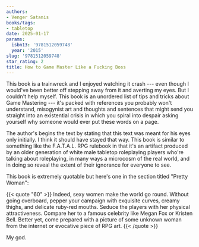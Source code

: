 ```yaml
---
authors:
- Venger Satanis
books/tags:
- tabletop
date: 2025-01-17
params:
  isbn13: '9781512059748'
  year: '2015'
slug: '9781512059748'
star_rating: 2
title: How to Game Master Like a Fucking Boss
---
```


This book is a trainwreck and I enjoyed watching it crash --- even though I would've been better off stepping away from it and averting my eyes. But I couldn't help myself. This book is an unordered list of tips and tricks about Game Mastering --- it's packed with references you probably won't understand, misogynist art and thoughts and sentences that might send you straight into an existential crisis in which you spiral into despair asking yourself why someone would ever put these words on a page.

The author's begins the text by stating that this text was meant for his eyes only initially. I think it should have stayed that way. This book is similar to something like the F.A.T.A.L. RPG rulebook in that it's an artifact produced by an older generation of white male tabletop roleplaying players who're talking about roleplaying, in many ways a microcosm of the real world, and in doing so reveal the extent of their ignorance for everyone to see.

<!--more-->

This book is extremely quotable but here's one in the section titled "Pretty Woman":

{{< quote "60" >}}
Indeed, sexy women make the world go round. Without going overboard, pepper your campaign with exquisite curves, creamy thighs, and delicate ruby-red mouths. Seduce the players with her physical attractiveness. Compare her to a famous celebrity like Megan Fox or Kristen Bell. Better yet, come prepared with a picture of some unknown woman from the internet or evocative piece of RPG art.
{{< /quote >}}

My god.